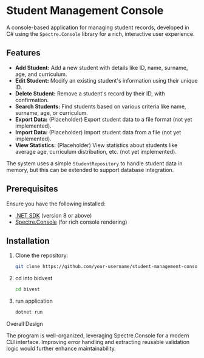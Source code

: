 # Student Management Console

A console-based application for managing student records, developed in C# using the `Spectre.Console` library for a rich, interactive user experience.

## Features

- **Add Student:** Add a new student with details like ID, name, surname, age, and curriculum.
- **Edit Student:** Modify an existing student's information using their unique ID.
- **Delete Student:** Remove a student's record by their ID, with confirmation.
- **Search Students:** Find students based on various criteria like name, surname, age, or curriculum.
- **Export Data:** (Placeholder) Export student data to a file format (not yet implemented).
- **Import Data:** (Placeholder) Import student data from a file (not yet implemented).
- **View Statistics:** (Placeholder) View statistics about students like average age, curriculum distribution, etc. (not yet implemented).
  
The system uses a simple `StudentRepository` to handle student data in memory, but this can be extended to support database integration.

## Prerequisites

Ensure you have the following installed:
- [.NET SDK](https://dotnet.microsoft.com/download) (version 8 or above)
- [Spectre.Console](https://spectreconsole.net/) (for rich console rendering)

## Installation

1. Clone the repository:

   ```bash
   git clone https://github.com/your-username/student-management-console.git
2. cd into bidvest

   ```bash
   cd bivest
1. run application

   ```bash
   dotnet run 


Overall Design

The program is well-organized, leveraging Spectre.Console for a modern CLI interface. Improving error handling and extracting reusable validation logic would further enhance maintainability.
